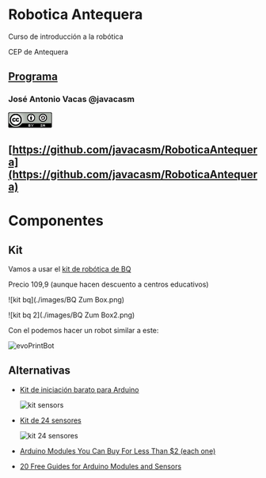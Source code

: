 # Robotica Antequera

Curso de introducción a la robótica

CEP de Antequera

## [Programa](./README.md)

### José Antonio Vacas @javacasm

![cc](./images/CCbySQ_88x31.png)

## [https://github.com/javacasm/RoboticaAntequera](https://github.com/javacasm/RoboticaAntequera)
# Componentes

## Kit

Vamos a usar el [kit de robótica de BQ](https://www.bq.com/es/zum-kit)

Precio 109,9 (aunque hacen descuento a centros educativos)

![kit bq](./images/BQ Zum Box.png)

![kit bq 2](./images/BQ Zum Box2.png)


Con el podemos hacer un robot similar a este:

![evoPrintBot](https://github.com/javacasm/evoPrintBot/raw/master/images/evoPrintBot.png)

## Alternativas

* [Kit de iniciación barato para Arduino](http://www.luisllamas.es/2016/11/kit-de-iniciacion-barato-para-empezar-en-arduino/)

  ![kit sensors](http://www.luisllamas.es/wp-content/uploads/2016/11/kit-iniciacion-arduino-sensores.png)

* [Kit de 24 sensores](http://tienda.bricogeek.com/kits-arduino/830-octopus-brick-kit-de-24-sensores-para-arduino.html)

  ![kit 24 sensores](http://cdn-tienda.bricogeek.com/3184-thickbox_default/octopus-brick-kit-de-24-sensores-para-arduino.jpg)


* [Arduino Modules You Can Buy For Less Than $2 (each one)](http://randomnerdtutorials.com/21-arduino-modules-you-can-buy-for-less-than-2/)

* [20 Free Guides for Arduino Modules and Sensors](http://randomnerdtutorials.com/20-free-guides-for-arduino-modules-and-sensors/)
